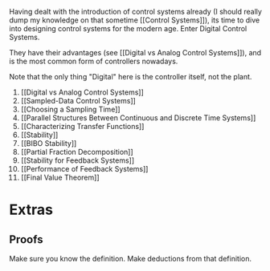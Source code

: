 Having dealt with the introduction of control systems already (I should really dump my knowledge on that sometime [[Control Systems]]), its time to dive into designing control systems for the modern age. Enter Digital Control Systems. 

They have their advantages (see [[Digital vs Analog Control Systems]]), and is the most common form of controllers nowadays.

Note that the only thing "Digital" here is the controller itself, not the plant.

1. [[Digital vs Analog Control Systems]]
2. [[Sampled-Data Control Systems]]
3. [[Choosing a Sampling Time]]
4. [[Parallel Structures Between Continuous and Discrete Time Systems]]
5. [[Characterizing Transfer Functions]]
6. [[Stability]]
7. [[BIBO Stability]]
8. [[Partial Fraction Decomposition]]
9. [[Stability for Feedback Systems]]
10. [[Performance of Feedback Systems]]
11. [[Final Value Theorem]]

# Extras
## Proofs
Make sure you know the definition.
Make deductions from that definition.